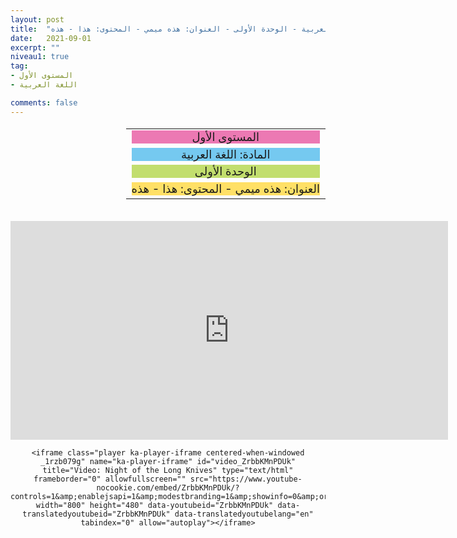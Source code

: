 ```yaml
---
layout: post
title:  "المستوى الأول - مادة اللغة العربية - الوحدة الأولى - العنوان: هذه ميمي - المحتوى: هذا - هذه"
date:   2021-09-01
excerpt: ""
niveau1: true
tag:
- المستوى الأول 
- اللغة العربية

comments: false
---
```


<center>

<table dir="rtl" style="width: 100%; text-align: center; font-size: large;">

  <tbody>
<tr>
    <td><div style="background-color: #ec79b3;">
<span>
	المستوى الأول
		</span></div>
</td>

  </tr>
<tr>
    <td><div style="background-color: #75c9f0; ">
<span>
	المادة: اللغة العربية
		</span></div>
</td>

  </tr>
<tr>
    <td><div style="background-color: #c2de6e; ">
<span>
	الوحدة الأولى
		</span></div>
</td>
</tr>
<tr>
    <td><div style="background-color: #ffe066; ">
العنوان: هذه ميمي - المحتوى: هذا - هذه
		</div>
</td>
</tr>
</tbody></table>
<br>
<iframe width="700px" height="350px" src="https://www.youtube.com/embed/s1cfMnh0f00?rel=0&controls=1&showinfo=0&modestbranding=1&enablejsapi=1" allowfullscreen frameborder="0" ></iframe>

	<iframe class="player ka-player-iframe centered-when-windowed _1rzb079g" name="ka-player-iframe" id="video_ZrbbKMnPDUk" title="Video: Night of the Long Knives" type="text/html" frameborder="0" allowfullscreen="" src="https://www.youtube-nocookie.com/embed/ZrbbKMnPDUk/?controls=1&amp;enablejsapi=1&amp;modestbranding=1&amp;showinfo=0&amp;origin=https%3A%2F%2Fwww.khanacademy.org&amp;iv_load_policy=3&amp;html5=1&amp;fs=1&amp;rel=0&amp;hl=en&amp;cc_lang_pref=en&amp;cc_load_policy=1&amp;start=0" width="800" height="480" data-youtubeid="ZrbbKMnPDUk" data-translatedyoutubeid="ZrbbKMnPDUk" data-translatedyoutubelang="en" tabindex="0" allow="autoplay"></iframe>
</center>